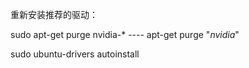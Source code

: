 重新安装推荐的驱动：

sudo apt-get purge nvidia-*    ----  apt-get purge "*nvidia*"


sudo ubuntu-drivers autoinstall



